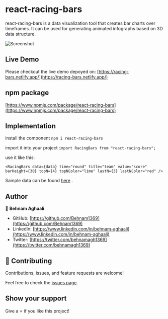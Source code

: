 # react-racing-bars

react-racing-bars is a data visualization tool that creates bar charts over timeframes. It can be used for generating animated infographs based on 3D data structure.

![Screenshot](./RacingBars-Demo.gif)

## Live Demo

Please checkout the live demo depoyed on: [https://racing-bars.netlify.app/](https://racing-bars.netlify.app/)

## npm package

[https://www.npmjs.com/package/react-racing-bars](https://www.npmjs.com/package/react-racing-bars)

## Implementation

install the component
`npm i react-racing-bars`

import it into your project
`import RacingBars from "react-racing-bars";`

use it like this:

`<RacingBars
        data={data}
        time="round"
        title="team"
        value="score"
        barHeight={30}
        topN={4}
        topNColor="lime"
        lastN={3}
        lastNColor="red"
      />`

Sample data can be found [here](https://github.com/Behnam1369/racing-bars/blob/main/src/data/standing.js) .

## Author

👤 **Behnam Aghaali**

- GitHub: [https://github.com/Behnam1369](https://github.com/Behnam1369)
- LinkedIn: [https://www.linkedin.com/in/behnam-aghaali](https://www.linkedin.com/in/behnam-aghaali)
- Twitter: [https://twitter.com/behnamagh1369](https://twitter.com/behnamagh1369)

## 🤝 Contributing

Contributions, issues, and feature requests are welcome!

Feel free to check the [issues page](../../issues/).

## Show your support

Give a ⭐️ if you like this project!
